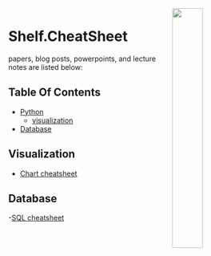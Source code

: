 <img src="https://github.com/IKJ1992/Shelf/blob/master/images/logo.PNG" width="35%" height="35%" align="right" />

# Shelf.CheatSheet 
papers, blog posts, powerpoints, and lecture notes are listed below:
## Table Of Contents
- [Python]()
  - [visualization](#visualization)
- [Database](#database)


## Visualization
- [Chart cheatsheet](../resources/Chart%20Cheatsheet.pdf)
## Database
-[SQL cheatsheet](../resources/SQL%20cheatsheet.pdf)

